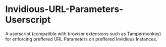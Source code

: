 # Invidious-URL-Parameters-Userscript
A userscript (compatible with browser extensions such as Tampermonkey) for enforcing preffered URL Parameters on preffered Invidious Instances. 
